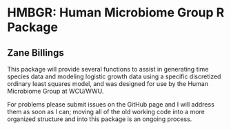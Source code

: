 # HMBGR: Human Microbiome Group R Package
## Zane Billings

This package will provide several functions to assist in generating time species data and modeling logistic growth data using a specific discretized ordinary least squares model, and was designed for use by the Human Microbiome Group at WCU/WWU.

For problems please submit issues on the GitHub page and I will address them as soon as I can; moving all of the old working code into a more organized structure and into this package is an ongoing process.
